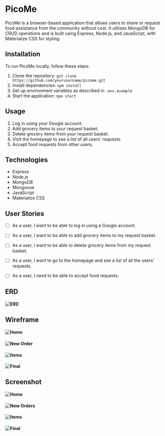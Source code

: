 # PicoMe

PicoMe is a browser-based application that allows users to share or request food assistance from the community without cost. It utilizes MongoDB for CRUD operations and is built using Express, Node.js, and JavaScript, with Materialize CSS for styling.

## Installation

To run PicoMe locally, follow these steps:

1. Clone the repository: `git clone https://github.com/yourusername/picome.git`
2. Install dependencies: `npm install`
3. Set up environment variables as described in `.env.example`
4. Start the application: `npm start`

## Usage

1. Log in using your Google account.
2. Add grocery items to your request basket.
3. Delete grocery items from your request basket.
4. Visit the homepage to see a list of all users' requests.
5. Accept food requests from other users.

## Technologies

- Express
- Node.js
- MongoDB
- Mongoose
- JavaScript
- Materialize CSS

## User Stories

- [ ] As a user, I want to be able to log in using a Google account.
- [ ] As a user, I want to be able to add grocery items to my request basket.
- [ ] As a user, I want to be able to delete grocery items from my request basket.
- [ ] As a user, I want to go to the homepage and see a list of all the users' requests.
- [ ] As a user, I need to be able to accept food requests.


## ERD

####  ![ERD](https://i.ibb.co/Syj3hw5/pico-Me-ERD.png)



## Wireframe
   #### ![Home](https://i.ibb.co/WnrYt1M/Screen-Shot-2022-04-15-at-9-30-39-AM.png)

 #### ![New Order](https://i.ibb.co/vPt0K2d/Screen-Shot-2022-04-15-at-9-31-35-AM.png)
   
   #### ![Items](https://i.ibb.co/6sjz8gZ/Screen-Shot-2022-04-15-at-9-31-05-AM.png)

   #### ![Final](https://i.ibb.co/RN1bR3N/Screen-Shot-2022-04-15-at-9-55-28-AM.png)

  


## Screenshot

   
   #### ![Home](https://i.ibb.co/sP3zwbx/Home.png)

   #### ![New Orders](https://i.ibb.co/pPYKQ6M/Screen-Shot-2022-04-14-at-5-33-14-PM.png)
   
   #### ![Items](https://i.ibb.co/R9L8qS6/items.png)

   #### ![Final](https://i.ibb.co/L0ydkc1/final.png)

